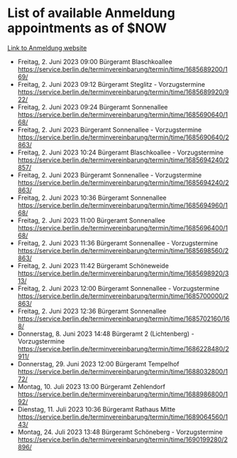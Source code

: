 # List of available Anmeldung appointments as of $NOW
[Link to Anmeldung website](https://service.berlin.de/terminvereinbarung/termin/tag.php?termin=1&anliegen[]=120686&dienstleisterlist=122210,122217,327316,122219,327312,122227,327314,122231,327346,122243,327348,122254,122252,329742,122260,329745,122262,329748,122271,327278,122273,327274,122277,327276,330436,122280,327294,122282,327290,122284,327292,122291,327270,122285,327266,122286,327264,122296,327268,150230,329760,122297,327286,122294,327284,122312,329763,122314,329775,122304,327330,122311,327334,122309,327332,317869,122281,327352,122279,329772,122283,122276,327324,122274,327326,122267,329766,122246,327318,122251,327320,122257,327322,122208,327298,122226,327300&herkunft=http%3A%2F%2Fservice.berlin.de%2Fdienstleistung%2F120686%2F)
- Freitag, 2. Juni 2023 09:00 Bürgeramt Blaschkoallee https://service.berlin.de/terminvereinbarung/termin/time/1685689200/169/
- Freitag, 2. Juni 2023 09:12 Bürgeramt Steglitz - Vorzugstermine https://service.berlin.de/terminvereinbarung/termin/time/1685689920/922/
- Freitag, 2. Juni 2023 09:24 Bürgeramt Sonnenallee https://service.berlin.de/terminvereinbarung/termin/time/1685690640/168/
- Freitag, 2. Juni 2023  Bürgeramt Sonnenallee - Vorzugstermine https://service.berlin.de/terminvereinbarung/termin/time/1685690640/2863/
- Freitag, 2. Juni 2023 10:24 Bürgeramt Blaschkoallee - Vorzugstermine https://service.berlin.de/terminvereinbarung/termin/time/1685694240/2857/
- Freitag, 2. Juni 2023  Bürgeramt Sonnenallee - Vorzugstermine https://service.berlin.de/terminvereinbarung/termin/time/1685694240/2863/
- Freitag, 2. Juni 2023 10:36 Bürgeramt Sonnenallee https://service.berlin.de/terminvereinbarung/termin/time/1685694960/168/
- Freitag, 2. Juni 2023 11:00 Bürgeramt Sonnenallee https://service.berlin.de/terminvereinbarung/termin/time/1685696400/168/
- Freitag, 2. Juni 2023 11:36 Bürgeramt Sonnenallee - Vorzugstermine https://service.berlin.de/terminvereinbarung/termin/time/1685698560/2863/
- Freitag, 2. Juni 2023 11:42 Bürgeramt Schöneweide https://service.berlin.de/terminvereinbarung/termin/time/1685698920/313/
- Freitag, 2. Juni 2023 12:00 Bürgeramt Sonnenallee - Vorzugstermine https://service.berlin.de/terminvereinbarung/termin/time/1685700000/2863/
- Freitag, 2. Juni 2023 12:36 Bürgeramt Sonnenallee https://service.berlin.de/terminvereinbarung/termin/time/1685702160/168/
- Donnerstag, 8. Juni 2023 14:48 Bürgeramt 2 (Lichtenberg) - Vorzugstermine https://service.berlin.de/terminvereinbarung/termin/time/1686228480/2911/
- Donnerstag, 29. Juni 2023 12:00 Bürgeramt Tempelhof https://service.berlin.de/terminvereinbarung/termin/time/1688032800/172/
- Montag, 10. Juli 2023 13:00 Bürgeramt Zehlendorf https://service.berlin.de/terminvereinbarung/termin/time/1688986800/192/
- Dienstag, 11. Juli 2023 10:36 Bürgeramt Rathaus Mitte https://service.berlin.de/terminvereinbarung/termin/time/1689064560/143/
- Montag, 24. Juli 2023 13:48 Bürgeramt Schöneberg - Vorzugstermine https://service.berlin.de/terminvereinbarung/termin/time/1690199280/2896/
